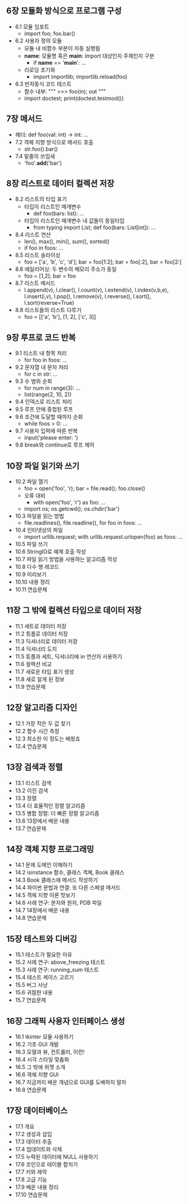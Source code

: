 ## 6장 모듈화 방식으로 프로그램 구성
* 6.1 모듈 임포트
    * import foo; foo.bar()
* 6.2 사용자 정의 모듈
    * 모듈 내 비함수 부분이 자동 실행됨
    * __name__: 모듈명 혹은 __main__: import 대상인지 주체인지 구분
        * if __name__ == '__main__': ...
    * 리로딩 초기화
        * import importlib; importlib.reload(foo)
* 6.3 반자동식 코드 테스트
    * 함수 내부: """ >>> foo(in); out """
    * import doctest; print(doctest.testmod())


## 7장 메서드
* 헤더: def foo(val: int) -> int: ...
* 7.2 객체 지향 방식으로 메서드 호출
    * str.foo().bar()
* 7.4 밑줄의 쓰임새
    * 'foo'.__add__('bar')


## 8장 리스트로 데이터 컬렉션 저장
* 8.2 리스트의 타입 표기
    * 타입이 리스트인 매개변수
        * def foo(bars: list): ...
    * 타입이 리스트인 매개변수 내 값들이 동일타입
        * from typing import List; def foo(bars: List[int]): ...
* 8.4 리스트 연산
    * len(), max(), min(), sum(), sorted()
    * if foo in foos: ...
* 8.5 리스트 슬라이싱
    * foo = ['a', 'b', 'c', 'd']; bar = foo[1:2]; bar = foo[:2], bar = foo[2:]
* 8.6 에일리어싱: 두 변수의 메모리 주소가 동일
    * foo = [1,2]; bar = foo
* 8.7 리스트 메서드
    * l.append(v), l.clear(), l.count(v), l.extend(v), l.index(v,b,e), l.insert(i,v), l.pop(), l.remove(v), l.reverse(), l.sort(), l.sort(reverse=True) 
* 8.8 리스트들의 리스트 다루기
    * foo = [['a', 'b'], [1, 2], ['c', 3]]


## 9장 루프로 코드 반복
* 9.1 리스트 내 항목 처리
    * for foo in foos: ...
* 9.2 문자열 내 문자 처리
    * for c in str: ...
* 9.3 수 범위 순회
    * for num in range(3): ...
    * list(range(2, 10, 2))
* 9.4 인덱스로 리스트 처리
* 9.5 루프 안에 중첩된 루프
* 9.6 조건에 도달할 때까지 순회
    * while foos > 0: ...
* 9.7 사용자 입력에 따른 반복
    * input('please enter: ')
* 9.8 break와 continue로 루프 제어


## 10장 파일 읽기와 쓰기
* 10.2 파일 열기
    * foo = open('foo', 'r); bar = file.read(); foo.close()
    * 오류 대비
        * with open('foo', 'r') as foo: ...
    * import os; os.getcwd(); os.chdir('bar')
* 10.3 파일을 읽는 방법
    * file.readlines(), file.readline(), for foo in foos: ...
* 10.4 인터넷상의 파일
    * import urllib.request; with urllib.request.urlopen(foo) as foos: ...
* 10.5 파일 쓰기
* 10.6 StringIO로 예제 호출 작성
* 10.7 파일 읽기 방법을 사용하는 알고리즘 작성
* 10.8 다수 행 레코드
* 10.9 미리보기
* 10.10 내용 정리
* 10.11 연습문제


## 11장 그 밖에 컬렉션 타입으로 데이터 저장
* 11.1 세트로 데이터 저장
* 11.2 튜플로 데이터 저장
* 11.3 딕셔너리로 데이터 저장
* 11.4 딕셔너리 도치
* 11.5 튜플과 세트, 딕셔너리에 in 연산자 사용하기
* 11.6 컬렉션 비교
* 11.7 새로운 타입 표기 생성
* 11.8 새로 알게 된 정보
* 11.9 연습문제


## 12장 알고리즘 디자인
* 12.1 가장 작은 두 값 찾기
* 12.2 함수 시간 측정
* 12.3 최소한 이 정도는 배웠죠
* 12.4 연습문제


## 13장 검색과 정렬
* 13.1 리스트 검색
* 13.2 이진 검색
* 13.3 정렬
* 13.4 더 효율적인 정렬 알고리즘
* 13.5 병합 정렬: 더 빠른 정렬 알고리즘
* 13.6 13장에서 배운 내용
* 13.7 연습문제


## 14장 객체 지향 프로그래밍
* 14.1 문제 도메인 이해하기
* 14.2 isinstance 함수, 클래스 객체, Book 클래스
* 14.3 Book 클래스에 메서드 작성하기
* 14.4 파이썬 문법과 연결: 또 다른 스페셜 메서드
* 14.5 객체 지향 이론 맛보기
* 14.6 사례 연구: 분자와 원자, PDB 파일
* 14.7 14장에서 배운 내용
* 14.8 연습문제


## 15장 테스트와 디버깅
* 15.1 테스트가 필요한 이유
* 15.2 사례 연구: above_freezing 테스트
* 15.3 사례 연구: running_sum 테스트
* 15.4 테스트 케이스 고르기
* 15.5 버그 사냥
* 15.6 귀띔한 내용
* 15.7 연습문제


## 16장 그래픽 사용자 인터페이스 생성
* 16.1 tkinter 모듈 사용하기
* 16.2 기초 GUI 개발
* 16.3 모델과 뷰, 컨트롤러, 이런!
* 16.4 시각 스타일 맞춤화
* 16.5 그 밖에 위젯 소개
* 16.6 객체 지향 GUI
* 16.7 지금까지 배운 개념으로 GUI를 도배하지 말자
* 16.8 연습문제


## 17장 데이터베이스
* 17.1 개요
* 17.2 생성과 삽입
* 17.3 데이터 추출
* 17.4 업데이트와 삭제
* 17.5 누락된 데이터에 NULL 사용하기
* 17.6 조인으로 테이블 합치기
* 17.7 키와 제약
* 17.8 고급 기능
* 17.9 배운 내용 정리
* 17.10 연습문제 